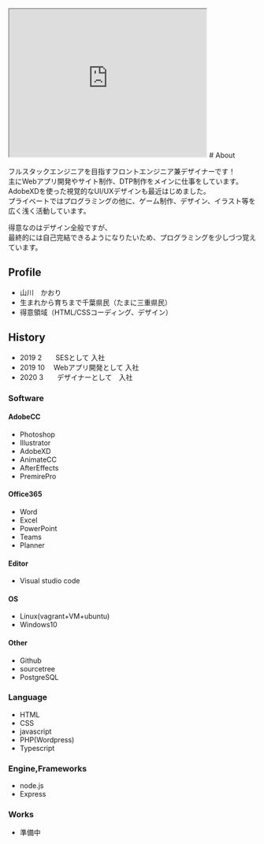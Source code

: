 
<iframe src="https://www.openprocessing.org/sketch/923648/embed/" width="400" height="300"></iframe>
# About

フルスタックエンジニアを目指すフロントエンジニア兼デザイナーです！  
主にWebアプリ開発やサイト制作、DTP制作をメインに仕事をしています。  
AdobeXDを使った視覚的なUI/UXデザインも最近はじめました。  
プライベートではプログラミングの他に、ゲーム制作、デザイン、イラスト等を広く浅く活動しています。  
  
得意なのはデザイン全般ですが、  
最終的には自己完結できるようになりたいため、プログラミングを少しづつ覚えています。  

## Profile
- 山川　かおり
- 生まれから育ちまで千葉県民（たまに三重県民）
- 得意領域（HTML/CSSコーディング、デザイン）

## History
- 2019 2　　SESとして 入社
- 2019 10 　Webアプリ開発として 入社
- 2020 3　　デザイナーとして　入社
  
  
### Software
#### AdobeCC
- Photoshop
- Illustrator
- AdobeXD
- AnimateCC
- AfterEffects
- PremirePro

#### Office365
- Word
- Excel
- PowerPoint
- Teams
- Planner

#### Editor
- Visual studio code

#### OS
- Linux(vagrant+VM+ubuntu)
- Windows10

#### Other
- Github
- sourcetree
- PostgreSQL

### Language
- HTML
- CSS
- javascript
- PHP(Wordpress)
- Typescript

### Engine,Frameworks
- node.js
- Express

### Works
- 準備中
